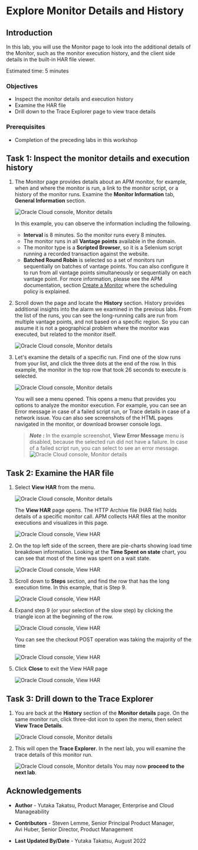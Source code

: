 # Explore Monitor Details and History

## Introduction

In this lab, you will use the Monitor page to look into the additional details of the Monitor, such as the monitor execution history, and the client side details in the built-in HAR file viewer.  

Estimated time: 5 minutes

### Objectives

* Inspect the monitor details and execution history
* Examine the HAR file
* Drill down to the Trace Explorer page to view trace details

### Prerequisites

* Completion of the preceding labs in this workshop

## **Task 1**: Inspect the monitor details and execution history

1.  The Monitor page provides details about an APM monitor, for example, when and where the monitor is run, a link to the monitor script, or a history of the monitor runs.  Examine the **Monitor Information** tab, **General Information** section.

	  ![Oracle Cloud console, Monitor details](images/1-0-monitor.png " ")

    In this example, you can observe the information including the following.
     - **Interval** is 8 minutes. So the monitor runs every 8 minutes.
     - The monitor runs in all **Vantage points** available in the domain.
     - The monitor type is a **Scripted Browser**, so it is a Selenium script running a recorded transaction against the website.
     - **Batched Round Robin** is selected so a set of monitors run sequentially on batches of vantage points. You can also configure it to run from all vantage points simultaneously or sequentially on each vantage point. For more information, please see the APM documentation, section [Create a Monitor](https://docs.oracle.com/en-us/iaas/application-performance-monitoring/doc/create-monitor.html) where the scheduling policy is explained.


2. Scroll down the page and locate the **History** section. History provides additional insights into the alarm we examined in the previous labs. From the list of the runs, you can see the long-running calls are run from multiple vantage points, and not based on a specific region. So you can assume it is not a geographical problem where the monitor was executed, but related to the monitor itself.

	  ![Oracle Cloud console, Monitor details](images/1-1-monitor.png " ")

3. Let's examine the details of a specific run. Find one of the slow runs from your list, and click the three dots at the end of the row. In this example, the monitor in the top row that took 26 seconds to execute is selected.

	  ![Oracle Cloud console, Monitor details](images/1-2-monitor.png " ")

    You will see a menu opened. This opens a menu that provides you options to analyze the monitor execution. For example, you can see an Error message in case of a failed script run, or Trace details in case of a network issue. You can also see screenshots of the HTML pages navigated in the monitor, or download browser console logs.

    >***Note :*** In the example screenshot, **View Error Message** menu is disabled, because the selected run did not have a failure. In case of a failed script run, you can select to see an error message.
    	  ![Oracle Cloud console, Monitor details](images/1-3-monitor.png " ")

## **Task 2**: Examine the HAR file

1. Select **View HAR** from the menu.

	  ![Oracle Cloud console, Monitor details](images/1-4-monitor.png " ")

    The **View HAR** page opens. The HTTP Archive file (HAR file) holds details of a specific monitor call. APM collects HAR files at the monitor executions and visualizes in this page.

    ![Oracle Cloud console, View HAR](images/1-5-monitor.png " ")

2. On the top left side of the screen, there are pie-charts showing load time breakdown information. Looking at the **Time Spent on state** chart, you can see that most of the time was spent on a wait state.

    ![Oracle Cloud console, View HAR](images/1-6-monitor.png " ")

3. Scroll down to **Steps** section, and find the row that has the long execution time. In this example, that is Step 9.

    ![Oracle Cloud console, View HAR](images/1-7-monitor.png " ")

4. Expand step 9 (or your selection of the slow step) by clicking the triangle icon at the beginning of the row.

    ![Oracle Cloud console, View HAR](images/1-8-monitor.png " ")

    You can see the checkout POST operation was taking the majority of the time

    ![Oracle Cloud console, View HAR](images/1-9-monitor.png " ")

5. Click **Close** to exit the View HAR page

    ![Oracle Cloud console, View HAR](images/1-10-monitor.png " ")

## **Task 3**: Drill down to the Trace Explorer

1. You are back at the **History** section of the **Monitor details** page. On the same monitor run, click three-dot icon to open the menu, then select **View Trace Details**.

    ![Oracle Cloud console, Monitor details](images/1-11-monitor.png " ")

2. This will open the **Trace Explorer**. In the next lab, you will examine the trace details of this monitor run.

    ![Oracle Cloud console, Monitor details](images/1-12-monitor.png " ")
You may now **proceed to the next lab**.

## Acknowledgements

* **Author** - Yutaka Takatsu, Product Manager, Enterprise and Cloud Manageability
- **Contributors** - Steven Lemme, Senior Principal Product Manager,  
Avi Huber, Senior Director, Product Management
* **Last Updated By/Date** - Yutaka Takatsu, August 2022
